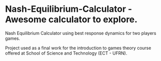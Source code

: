 # Nash-Equilibrium-Calculator -Awesome calculator to explore.
Nash Equilibrium Calculator using best response dynamics for two players games.

Project used as a final work for the introduction to games theory course offered at School of Science and Technology (ECT - UFRN).
